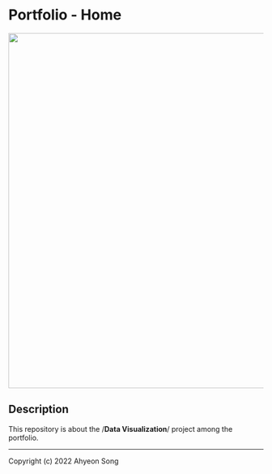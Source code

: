 # Portfolio - Home
<img src="https://ifh.cc/g/kofqlZ.png"  width="700">


**Description**
----


This repository is about the /**Data Visualization**/ project among the portfolio.


---
Copyright (c) 2022 Ahyeon Song
